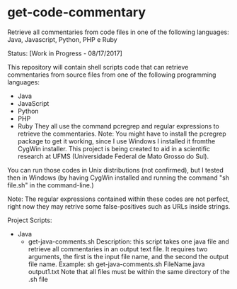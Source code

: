 # get-code-commentary
Retrieve all commentaries from code files in one of the following languages: Java, Javascript, Python, PHP e Ruby

Status: [Work in Progress - 08/17/2017]

This repository will contain shell scripts code that can retrieve commentaries from source files from one of the following programming 
languages:
- Java
- JavaScript
- Python
- PHP
- Ruby
They all use the command pcregrep and regular expressions to retrieve the commentaries. 
Note: You might have to install the pcregrep package to get it working, since I use Windows I installed it fromthe CygWin installer.
This project is being created to aid in a scientific research at UFMS (Universidade Federal de Mato Grosso do Sul).

You can run those codes in Unix distributions (not confirmed), but I tested then in Windows (by having CygWin installed and 
running the command "sh file.sh" in the command-line.)

Note: The regular expressions contained within these codes are not perfect, right now they may retrive some false-positives such
as URLs inside strings. 

Project Scripts:
- Java
  - get-java-comments.sh
    Description: this script takes one java file and retrieve all commentaries in an output text file.
    It requires two arguments, the first is the input file name, and the second the output file name.
    Example: sh get-java-comments.sh FileName.java output1.txt
    Note that all files must be within the same directory of the .sh file
